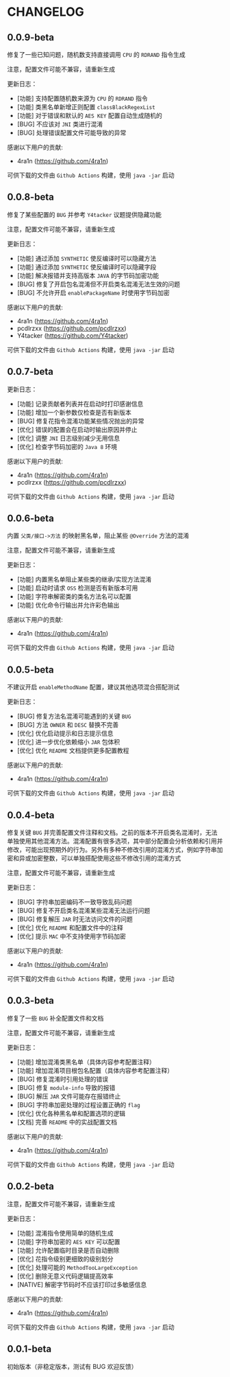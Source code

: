 # CHANGELOG

## 0.0.9-beta

修复了一些已知问题，随机数支持直接调用 `CPU` 的 `RDRAND` 指令生成

注意，配置文件可能不兼容，请重新生成

更新日志：

- [功能] 支持配置随机数来源为 `CPU` 的 `RDRAND` 指令
- [功能] 类黑名单新增正则配置 `classBlackRegexList`
- [功能] 对于错误和默认的 `AES KEY` 配置自动生成随机的
- [BUG] 不应该对 `JNI` 类进行混淆
- [BUG] 处理错误配置文件可能导致的异常

感谢以下用户的贡献:

- 4ra1n (https://github.com/4ra1n)

可供下载的文件由 `Github Actions` 构建，使用 `java -jar` 启动

## 0.0.8-beta

修复了某些配置的 `BUG` 并参考 `Y4tacker` 议题提供隐藏功能

注意，配置文件可能不兼容，请重新生成

更新日志：

- [功能] 通过添加 `SYNTHETIC` 使反编译时可以隐藏方法
- [功能] 通过添加 `SYNTHETIC` 使反编译时可以隐藏字段
- [功能] 解决报错并支持高版本 `JAVA` 的字节码加密功能
- [BUG] 修复了开启包名混淆但不开启类名混淆无法生效的问题
- [BUG] 不允许开启 `enablePackageName` 时使用字节码加密

感谢以下用户的贡献:

- 4ra1n (https://github.com/4ra1n)
- pcdlrzxx (https://github.com/pcdlrzxx)
- Y4tacker (https://github.com/Y4tacker)

可供下载的文件由 `Github Actions` 构建，使用 `java -jar` 启动

## 0.0.7-beta

更新日志：

- [功能] 记录贡献者列表并在启动时打印感谢信息
- [功能] 增加一个新参数仅检查是否有新版本
- [BUG] 修复花指令混淆功能某些情况抛出的异常
- [优化] 错误的配置会在启动时输出原因并停止
- [优化] 调整 `JNI` 日志级别减少无用信息
- [优化] 检查字节码加密的 `Java 8` 环境

感谢以下用户的贡献:

- 4ra1n (https://github.com/4ra1n)
- pcdlrzxx (https://github.com/pcdlrzxx)

可供下载的文件由 `Github Actions` 构建，使用 `java -jar` 启动

## 0.0.6-beta

内置 `父类/接口->方法` 的映射黑名单，阻止某些 `@Override` 方法的混淆

注意，配置文件可能不兼容，请重新生成

更新日志：

- [功能] 内置黑名单阻止某些类的继承/实现方法混淆
- [功能] 启动时请求 `OSS` 检测是否有新版本可用
- [功能] 字符串解密类的类名方法名可以配置
- [功能] 优化命令行输出并允许彩色输出

感谢以下用户的贡献:

- 4ra1n (https://github.com/4ra1n)

可供下载的文件由 `Github Actions` 构建，使用 `java -jar` 启动

## 0.0.5-beta

不建议开启 `enableMethodName` 配置，建议其他选项混合搭配测试

更新日志：

- [BUG] 修复方法名混淆可能遇到的关键 `BUG`
- [BUG] 方法 `OWNER` 和 `DESC` 替换不完善 
- [优化] 优化启动提示和日志提示信息
- [优化] 进一步优化依赖缩小 `JAR` 包体积
- [优化] 优化 `README` 文档提供更多配置教程

感谢以下用户的贡献:

- 4ra1n (https://github.com/4ra1n)

可供下载的文件由 `Github Actions` 构建，使用 `java -jar` 启动

## 0.0.4-beta

修复关键 `BUG` 并完善配置文件注释和文档。之前的版本不开启类名混淆时，无法单独使用其他混淆方法。混淆配置有很多选项，其中部分配置会分析依赖和引用并修改，可能出现预期外的行为。另外有多种不修改引用的混淆方式，例如字符串加密和异或加密整数，可以单独搭配使用这些不修改引用的混淆方式

注意，配置文件可能不兼容，请重新生成

更新日志：

- [BUG] 字符串加密编码不一致导致乱码问题
- [BUG] 修复不开启类名混淆某些混淆无法运行问题
- [BUG] 修复解压 `JAR` 时无法访问文件的问题
- [优化] 优化 `README` 和配置文件中的注释
- [优化] 提示 `MAC` 中不支持使用字节码加密

感谢以下用户的贡献:

- 4ra1n (https://github.com/4ra1n)

可供下载的文件由 `Github Actions` 构建，使用 `java -jar` 启动

## 0.0.3-beta

修复了一些 `BUG` 补全配置文件和文档

注意，配置文件可能不兼容，请重新生成

更新日志：

- [功能] 增加混淆类黑名单（具体内容参考配置注释）
- [功能] 增加混淆项目根包名配置（具体内容参考配置注释）
- [BUG] 修复混淆时引用处理的错误
- [BUG] 修复 `module-info` 导致的报错
- [BUG] 解压 `JAR` 文件可能存在报错终止
- [BUG] 字符串加密处理的过程设置正确的 `flag`
- [优化] 优化各种黑名单和配置选项的逻辑
- [文档] 完善 `README` 中的实战配置文档

感谢以下用户的贡献:

- 4ra1n (https://github.com/4ra1n)

可供下载的文件由 `Github Actions` 构建，使用 `java -jar` 启动

## 0.0.2-beta

注意，配置文件可能不兼容，请重新生成

更新日志：

- [功能] 混淆指令使用简单的随机生成
- [功能] 字符串加密的 `AES KEY` 可以配置 
- [功能] 允许配置临时目录是否自动删除
- [优化] 花指令级别更细致的级别划分
- [优化] 处理可能的 `MethodTooLargeException`
- [优化] 删除无意义代码逻辑提高效率
- [NATIVE] 解密字节码时不应该打印过多敏感信息

感谢以下用户的贡献:

- 4ra1n (https://github.com/4ra1n)

可供下载的文件由 `Github Actions` 构建，使用 `java -jar` 启动

## 0.0.1-beta

初始版本（非稳定版本，测试有 BUG 欢迎反馈）